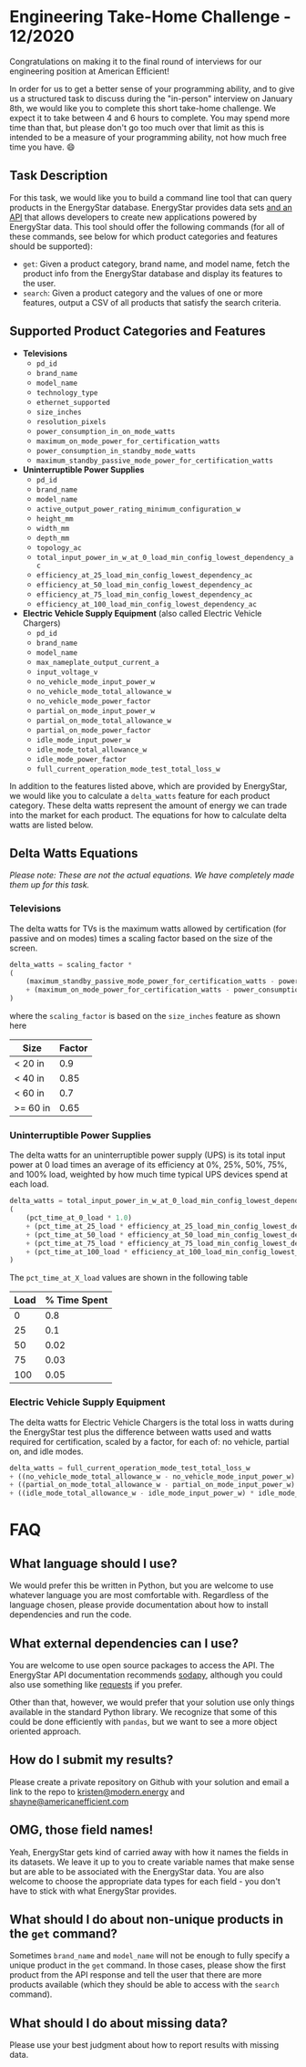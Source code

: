 # Engineering Take-Home Challenge - 12/2020
Congratulations on making it to the final round of interviews for our engineering position at
American Efficient!

In order for us to get a better sense of your programming ability,
and to give us a structured task to discuss during the "in-person" interview on January 8th, we
would like you to complete this short take-home challenge. We expect it to take between 4 and 6 hours
to complete. You may spend more time than that, but please don't go too much over that limit as this
is intended to be a measure of your programming ability, not how much free time you have. :smile:

## Task Description

For this task, we would like you to build a command line tool that can query products in the EnergyStar
database. EnergyStar provides data sets [and an API](https://www.energystar.gov/productfinder/advanced)
that allows developers to create new applications powered by EnergyStar data. This tool should
offer the following commands (for all of these commands, see below for which product categories and
features should be supported):

- `get`: Given a product category, brand name, and model name, fetch the product info from the EnergyStar
database and display its features to the user.
- `search`: Given a product category and the values of one or more features, output a CSV of all
products that satisfy the search criteria.

## Supported Product Categories and Features

- **Televisions**
  - `pd_id`
  - `brand_name`
  - `model_name`
  - `technology_type`
  - `ethernet_supported`
  - `size_inches`
  - `resolution_pixels`
  - `power_consumption_in_on_mode_watts`
  - `maximum_on_mode_power_for_certification_watts`
  - `power_consumption_in_standby_mode_watts`
  - `maximum_standby_passive_mode_power_for_certification_watts`
- **Uninterruptible Power Supplies**
  - `pd_id`
  - `brand_name`
  - `model_name`
  - `active_output_power_rating_minimum_configuration_w`
  - `height_mm`
  - `width_mm`
  - `depth_mm`
  - `topology_ac`
  - `total_input_power_in_w_at_0_load_min_config_lowest_dependency_ac`
  - `efficiency_at_25_load_min_config_lowest_dependency_ac`
  - `efficiency_at_50_load_min_config_lowest_dependency_ac`
  - `efficiency_at_75_load_min_config_lowest_dependency_ac`
  - `efficiency_at_100_load_min_config_lowest_dependency_ac`
- **Electric Vehicle Supply Equipment** (also called Electric Vehicle Chargers)
  - `pd_id`
  - `brand_name`
  - `model_name`
  - `max_nameplate_output_current_a`
  - `input_voltage_v`
  - `no_vehicle_mode_input_power_w`
  - `no_vehicle_mode_total_allowance_w`
  - `no_vehicle_mode_power_factor`
  - `partial_on_mode_input_power_w`
  - `partial_on_mode_total_allowance_w`
  - `partial_on_mode_power_factor`
  - `idle_mode_input_power_w`
  - `idle_mode_total_allowance_w`
  - `idle_mode_power_factor`
  - `full_current_operation_mode_test_total_loss_w`

In addition to the features listed above, which are provided by EnergyStar, we would like you to
calculate a `delta_watts` feature for each product category. These delta watts represent the amount of
energy we can trade into the market for each product. The equations for how to calculate delta watts
are listed below.

## Delta Watts Equations

_Please note: These are not the actual equations. We have completely made them up for this task._
### Televisions
The delta watts for TVs is the maximum watts allowed by certification (for passive and on modes)
times a scaling factor based on the size of the screen.
```python
delta_watts = scaling_factor *
(
    (maximum_standby_passive_mode_power_for_certification_watts - power_consumption_in_standby_mode_watts)
    + (maximum_on_mode_power_for_certification_watts - power_consumption_in_on_mode_watts)
)
```
where the `scaling_factor` is based on the `size_inches` feature as shown here

| Size  | Factor |
|-------|--------|
| < 20 in |    0.9 |
| < 40 in |   0.85 |
| < 60 in |    0.7 |
| >= 60 in |   0.65 |

### Uninterruptible Power Supplies
The delta watts for an uninterruptible power supply (UPS) is its total input power at 0 load
times an average of its efficiency at 0%, 25%, 50%, 75%, and 100% load, weighted by how much time
typical UPS devices spend at each load.
```python
delta_watts = total_input_power_in_w_at_0_load_min_config_lowest_dependency_ac *
(
    (pct_time_at_0_load * 1.0)
    + (pct_time_at_25_load * efficiency_at_25_load_min_config_lowest_dependency_ac)
    + (pct_time_at_50_load * efficiency_at_50_load_min_config_lowest_dependency_ac)
    + (pct_time_at_75_load * efficiency_at_75_load_min_config_lowest_dependency_ac)
    + (pct_time_at_100_load * efficiency_at_100_load_min_config_lowest_dependency_ac)
)
```
The `pct_time_at_X_load` values are shown in the following table

| Load | % Time Spent |
|------|--------------|
|    0 |          0.8 |
|   25 |          0.1 |
|   50 |         0.02 |
|   75 |         0.03 |
|  100 |         0.05 |

### Electric Vehicle Supply Equipment
The delta watts for Electric Vehicle Chargers is the total loss in watts during the EnergyStar test
plus the difference between watts used and watts required for certification, scaled by a factor, for
each of: no vehicle, partial on, and idle modes.
```python
delta_watts = full_current_operation_mode_test_total_loss_w
+ ((no_vehicle_mode_total_allowance_w - no_vehicle_mode_input_power_w) * no_vehicle_mode_power_factor)
+ ((partial_on_mode_total_allowance_w - partial_on_mode_input_power_w) * partial_on_mode_power_factor)
+ ((idle_mode_total_allowance_w - idle_mode_input_power_w) * idle_mode_power_factor)
```

# FAQ
## What language should I use?
We would prefer this be written in Python, but you are welcome to use whatever language you are most
comfortable with. Regardless of the language chosen, please provide documentation about how to install
dependencies and run the code.

## What external dependencies can I use?
You are welcome to use open source packages to access the API. The EnergyStar API documentation
recommends [sodapy](https://github.com/xmunoz/sodapy), although you could also use something like
[requests](https://requests.readthedocs.io/en/master/) if you prefer.

Other than that, however, we would prefer that your solution use only things available in the standard
Python library. We recognize that some of this could be done efficiently with `pandas`, but we want
to see a more object oriented approach.

## How do I submit my results?
Please create a private repository on Github with your solution and email a link to the repo to
[kristen@modern.energy](mailto:kristen@modern.energy) and
[shayne@americanefficient.com](mailto:shayne@americanefficient.com)

## OMG, those field names!
Yeah, EnergyStar gets kind of carried away with how it names the fields in its datasets. We leave it
up to you to create variable names that make sense but are able to be associated with the EnergyStar
data. You are also welcome to choose the appropriate data types for each field - you don't have to stick
with what EnergyStar provides.

## What should I do about non-unique products in the `get` command?
Sometimes `brand_name` and `model_name` will not be enough to fully specify a unique product in the
`get` command. In those cases, please show the first product from the API response and tell the user that
there are more products available (which they should be able to access with the `search` command).

## What should I do about missing data?
Please use your best judgment about how to report results with missing data.
